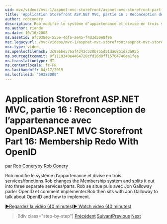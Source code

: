 ```yaml
---
uid: mvc/videos/mvc-1/aspnet-mvc-storefront/aspnet-mvc-storefront-part-16-membership-redo-with-openid
title: 'Application Storefront ASP.NET MVC, partie 16 : Reconception de l’appartenance avec OpenID | Microsoft Docs'
author: robconery
description: Rob modifie le système d’appartenance et divise en trois services/fonctions. Rob se situe puis avec Jon Galloway parler OpenID et comment mettre en place...
ms.author: riande
ms.date: 10/16/2008
ms.assetid: afc038e6-555e-4dfa-ae45-f4d3d50e8f96
msc.legacyurl: /mvc/videos/mvc-1/aspnet-mvc-storefront/aspnet-mvc-storefront-part-16-membership-redo-with-openid
msc.type: video
ms.openlocfilehash: 3c9a6be576af4342c520b755d51da68b1d73a95b
ms.sourcegitcommit: 0f1119340e4464720cfd16d0ff15764746ea1fea
ms.translationtype: MT
ms.contentlocale: fr-FR
ms.lasthandoff: 04/17/2019
ms.locfileid: "59383000"
---
```

# <a name="aspnet-mvc-storefront-part-16-membership-redo-with-openid"></a><span data-ttu-id="347f9-104">Application Storefront ASP.NET MVC, partie 16 : Reconception de l’appartenance avec OpenID</span><span class="sxs-lookup"><span data-stu-id="347f9-104">ASP.NET MVC Storefront Part 16: Membership Redo With OpenID</span></span>

<span data-ttu-id="347f9-105">par [Rob Conery](https://github.com/robconery)</span><span class="sxs-lookup"><span data-stu-id="347f9-105">by [Rob Conery](https://github.com/robconery)</span></span>

<span data-ttu-id="347f9-106">Rob modifie le système d’appartenance et divise en trois services/fonctions.</span><span class="sxs-lookup"><span data-stu-id="347f9-106">Rob changes the Membership system and splits it out into three separate services/parts.</span></span> <span data-ttu-id="347f9-107">Rob se situe puis avec Jon Galloway parler OpenID et comment implémenter.</span><span class="sxs-lookup"><span data-stu-id="347f9-107">Rob then sits with Jon Galloway to talk about OpenID and how to implement.</span></span>

[<span data-ttu-id="347f9-108">&#9654;Regardez la vidéo (40 minutes)</span><span class="sxs-lookup"><span data-stu-id="347f9-108">&#9654; Watch video (40 minutes)</span></span>](https://channel9.msdn.com/Blogs/ASP-NET-Site-Videos/aspnet-mvc-storefront-part-16-membership-redo-with-openid)

> [!div class="step-by-step"]
> <span data-ttu-id="347f9-109">[Précédent](aspnet-mvc-storefront-part-15-public-code-review.md)
> [Suivant](aspnet-mvc-storefront-part-17-checkout-with-jeff-atwood.md)</span><span class="sxs-lookup"><span data-stu-id="347f9-109">[Previous](aspnet-mvc-storefront-part-15-public-code-review.md)
[Next](aspnet-mvc-storefront-part-17-checkout-with-jeff-atwood.md)</span></span>
